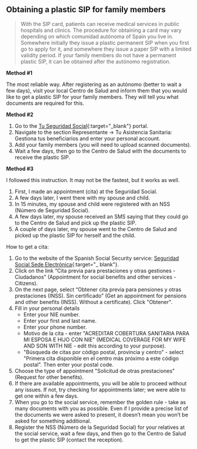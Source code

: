## Obtaining a plastic SIP for family members

> With the SIP card, patients can receive medical services in public hospitals and clinics. The procedure for obtaining
> a card may vary depending on which comunidad autónoma of Spain you live in. Somewhere initially they issue a plastic
> permanent SIP when you first go to apply for it, and somewhere they issue a paper SIP with a limited validity period.
> If your family members do not have a permanent plastic SIP, it can be obtained after the autónomo registration.

**Method #1**

The most reliable way. After registering as an autónomo (better to wait a few days), visit your local Centro de Salud
and inform them that you would like to get a plastic SIP for your family members. They will tell you what documents are
required for this.

**Method #2**

1. Go to the [Tu Seguridad Social](https://sede-tu.seg-social.gob.es/){:target="_blank"} portal.
2. Navigate to the section Representante -> Tu Asistencia Sanitaria: Gestiona tus beneficiarios and enter your
   personal account.
3. Add your family members (you will need to upload scanned documents).
4. Wait a few days, then go to the Centro de Salud with the documents to receive the plastic SIP.

**Method #3**

I followed this instruction. It may not be the fastest, but it works as well.

1. First, I made an appointment (cita) at the Seguridad Social.
2. A few days later, I went there with my spouse and child.
3. In 15 minutes, my spouse and child were registered with an NSS (Número de Seguridad Social).
4. A few days later, my spouse received an SMS saying that they could go to the Centro de Salud and pick up the plastic
   SIP.
5. A couple of days later, my spouse went to the Centro de Salud and picked up the plastic SIP for herself and the
   child.

How to get a cita:

1. Go to the website of the Spanish Social Security
   service: [Seguridad Social Sede Electrónica](https://sede.seg-social.gob.es/wps/portal/sede/sede/Inicio){:target="_
   blank"}.
2. Click on the link “Cita previa para prestaciones y otras gestiones - Ciudadanos” (Appointment for social benefits and
   other services - Citizens).
3. On the next page, select “Obtener cita previa para pensiones y otras prestaciones (INSS). Sin certificado” (Get an
   appointment for pensions and other benefits (INSS). Without a certificate). Click "Obtener".
4. Fill in your personal details
    - Enter your NIE number.
    - Enter your first and last name.
    - Enter your phone number.
    - Motivo de la cita - enter "ACREDITAR COBERTURA SANITARIA PARA MI ESPOSA E HIJO CON NIE" (MEDICAL COVERAGE FOR MY
      WIFE AND SON WITH NIE - edit this according to your purpose).
    - "Búsqueda de citas por código postal, provincia y centro" - select "Primera cita disponible en el centro más
      próximo a este código postal". Then enter your postal code.
5. Choose the type of appointment "Solicitud de otras prestaciones" (Request for other benefits).
6. If there are available appointments, you will be able to proceed without any issues. If not, try checking for
   appointments later; we were able to get one within a few days.
7. When you go to the social service, remember the golden rule - take as many documents with you as possible. Even if I
   provide a precise list of the documents we were asked to present, it doesn’t mean you won’t be asked for something
   additional.
8. Register the NSS (Número de la Seguridad Social) for your relatives at the social service, wait a few days, and then
   go to the Centro de Salud to get the plastic SIP (contact the reception).
